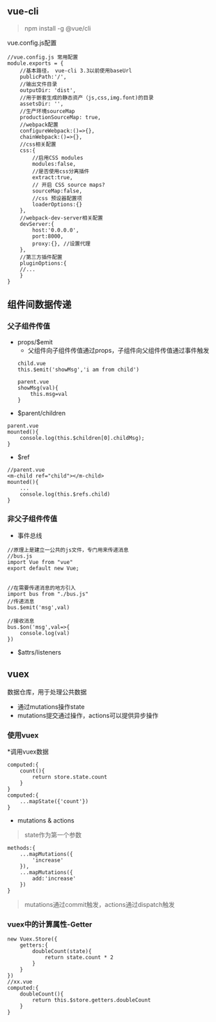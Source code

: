 ## vue-cli

> npm install -g @vue/cli

vue.config.js配置

```
//vue.config.js 常用配置
module.exports = {
	//基本路径， vue-cli 3.3以前使用baseUrl
	publicPath:'/',
	//输出文件目录
	outputDir: 'dist',
	//用于嵌套生成的静态资产（js,css,img.font)的目录
	assetsDir: '',
	//生产环境sourceMap
	productionSourceMap: true,
	//webpack配置
	configureWebpack:()=>{},
	chainWebpack:()=>{},
	//css相关配置
	css:{
		//启用CSS modules
		modules:false,
		//是否使用css分离插件
		extract:true,
		// 开启 CSS source maps?
		sourceMap:false,
		//css 预设器配置项
		loaderOptions:{}
	},
	//webpack-dev-server相关配置
	devServer:{
		host:'0.0.0.0',
		port:8000,
		proxy:{}, //设置代理
	},
	//第三方插件配置
	pluginOptions:{
	//...	
	}
}
```

## 组件间数据传递

### 父子组件传值
* props/$emit
	* 父组件向子组件传值通过props，子组件向父组件传值通过事件触发
	```
	child.vue
	this.$emit('showMsg','i am from child')
	
	parent.vue
	showMsg(val){
		this.msg=val
	}
	```
* $parent/children
```
parent.vue
mounted(){
	console.log(this.$children[0].childMsg);
}
```
* $ref
```
//parent.vue
<m-child ref="child"></m-child>
mounted(){
	...
	console.log(this.$refs.child)
}
```
### 非父子组件传值

* 事件总线
```
//原理上是建立一公共的js文件，专门用来传递消息
//bus.js
import Vue from "vue"
export default new Vue;


//在需要传递消息的地方引入
import bus from "./bus.js"
//传递消息
bus.$emit('msg',val)

//接收消息
bus.$on('msg',val=>{
	console.log(val)
})
```

* $attrs/listeners


## vuex
数据仓库，用于处理公共数据
* 通过mutations操作state
* mutations提交通过操作，actions可以提供异步操作

### 使用vuex
*调用vuex数据
```
computed:{
	count(){
		return store.state.count
	}
} 
computed:{
	...mapState({'count'})
}
```

* mutations & actions
> state作为第一个参数
```
methods:{
	...mapMutations({
		'increase'
	}),
	...mapMutations({
		add:'increase'
	})
}
```
> mutations通过commit触发，actions通过dispatch触发

### vuex中的计算属性-Getter
```
new Vuex.Store({
	getters:{
		doubleCount(state){
			return state.count * 2
		}
	}
})
//xx.vue
computed:{
	doubleCount(){
		return this.$store.getters.doubleCount	
	}
}
```
